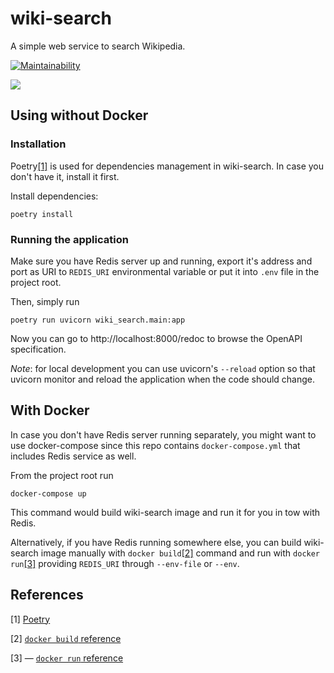 # wiki-search

A simple web service to search Wikipedia.

[![Maintainability](https://api.codeclimate.com/v1/badges/29c44f43d1b6afba3846/maintainability)](https://codeclimate.com/github/teners/wiki-search/maintainability)

![](https://media.giphy.com/media/3o6Zt9EEeSSNLd2nqU/giphy.gif)

## Using without Docker

### Installation

Poetry[\[1\]][1] is used for dependencies management in wiki-search.
In case you don't have it, install it first.  

Install dependencies:

```shell script
poetry install
```

### Running the application

Make sure you have Redis server up and running, export it's
address and port as URI to `REDIS_URI` environmental variable
or put it into `.env` file in the project root.

Then, simply run

```shell script
poetry run uvicorn wiki_search.main:app
```

Now you can go to http://localhost:8000/redoc to browse the
OpenAPI specification.

_Note_: for local development you can use uvicorn's `--reload`
option so that uvicorn monitor and reload the application when
the code should change.


## With Docker

In case you don't have Redis server running separately,
you might want to use docker-compose since this repo contains
`docker-compose.yml` that includes Redis service as well.

From the project root run

```shell script
docker-compose up
``` 

This command would build wiki-search image and run it for you
in tow with Redis.

Alternatively, if you have Redis running somewhere else, you
can build wiki-search image manually with `docker build`[\[2\]][2]
command and run with `docker run`[\[3\]][3] providing `REDIS_URI`
through `--env-file` or `--env`.

## References

\[1\] [Poetry][1]

\[2\] [`docker build` reference][2]

\[3\] — [`docker run` reference][3]


[1]: http://poetry.eustace.io "Poetry" 
[2]: https://docs.docker.com/engine/reference/commandline/build/ "docker build reference"
[3]: https://docs.docker.com/engine/reference/commandline/run/ "docker run reference"
